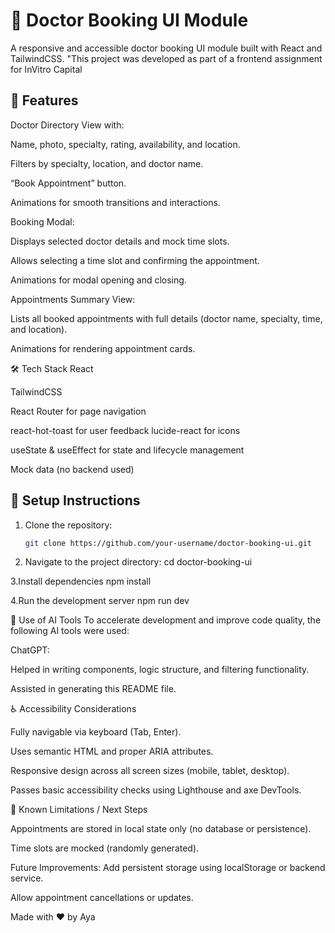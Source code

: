# 🏥 Doctor Booking UI Module

A responsive and accessible doctor booking UI module built with React and TailwindCSS. "This project was developed as part of a frontend assignment for InVitro Capital

## 📌 Features


Doctor Directory View with:

Name, photo, specialty, rating, availability, and location.

Filters by specialty, location, and doctor name.

“Book Appointment” button.

Animations for smooth transitions and interactions.


Booking Modal:

Displays selected doctor details and mock time slots.

Allows selecting a time slot and confirming the appointment.

Animations for modal opening and closing.

Appointments Summary View:

Lists all booked appointments with full details (doctor name, specialty, time, and location).

Animations for rendering appointment cards.



🛠️ Tech Stack
React

TailwindCSS

React Router for page navigation

react-hot-toast for user feedback
lucide-react for icons

useState & useEffect for state and lifecycle management

Mock data (no backend used)



## 🚀 Setup Instructions

1. Clone the repository:
   ```bash
   git clone https://github.com/your-username/doctor-booking-ui.git
2. Navigate to the project directory:
cd doctor-booking-ui


3.Install dependencies
npm install

4.Run the development server
npm run dev




🧠 Use of AI Tools
To accelerate development and improve code quality, the following AI tools were used:

ChatGPT:

Helped in writing components, logic structure, and filtering functionality.

Assisted in generating this README file.



♿ Accessibility Considerations

Fully navigable via keyboard (Tab, Enter).

Uses semantic HTML and proper ARIA attributes.

Responsive design across all screen sizes (mobile, tablet, desktop).

Passes basic accessibility checks using Lighthouse and axe DevTools.



📌 Known Limitations / Next Steps

Appointments are stored in local state only (no database or persistence).

Time slots are mocked (randomly generated).

Future Improvements:
Add persistent storage using localStorage or backend service.

Allow appointment cancellations or updates.

Made with ❤️ by Aya




